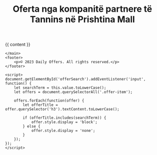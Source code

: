 <!DOCTYPE html>
<html>
<head>
    <title>{{ page.title }}</title>
    <link rel="stylesheet" href="/assets/css/style.css">
    <link href="https://cdn.jsdelivr.net/npm/bootstrap@5.3.1/dist/css/bootstrap.min.css" rel="stylesheet" integrity="sha384-4bw+/aepP/YC94hEpVNVgiZdgIC5+VKNBQNGCHeKRQN+PtmoHDEXuppvnDJzQIu9" crossorigin="anonymous">
    <script src="https://cdn.jsdelivr.net/npm/bootstrap@5.3.1/dist/js/bootstrap.bundle.min.js" integrity="sha384-HwwvtgBNo3bZJJLYd8oVXjrBZt8cqVSpeBNS5n7C8IVInixGAoxmnlMuBnhbgrkm" crossorigin="anonymous"></script>
</head>
<body>
    <header>
        <h1>Oferta nga kompanitë partnere të Tannins në Prishtina Mall</h1>
    </header>
    <main>
        <div>
        {{ content }}
        </div>

    </main>
    <footer>
        <p>© 2023 Daily Offers. All rights reserved.</p>
    </footer>

    <script>
    document.getElementById('offerSearch').addEventListener('input', function() {
        let searchTerm = this.value.toLowerCase();
        let offers = document.querySelectorAll('.offer-item');

        offers.forEach(function(offer) {
            let offerTitle = offer.querySelector('h3').textContent.toLowerCase();

            if (offerTitle.includes(searchTerm)) {
                offer.style.display = 'block';
            } else {
                offer.style.display = 'none';
            }
        });
    });
    </script>
</script>
</body>
</html>